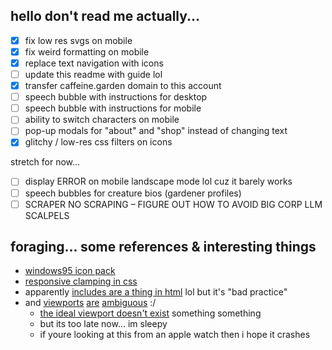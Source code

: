 ## hello don't read me actually...

- [x] fix low res svgs on mobile
- [x] fix weird formatting on mobile
- [x] replace text navigation with icons
- [ ] update this readme with guide lol
- [x] transfer caffeine.garden domain to this account
- [ ] speech bubble with instructions for desktop
- [ ] speech bubble with instructions for mobile
- [ ] ability to switch characters on mobile
- [ ] pop-up modals for "about" and "shop" instead of changing text
- [x] glitchy / low-res css filters on icons

stretch for now...

- [ ] display ERROR on mobile landscape mode lol cuz it barely works
- [ ] speech bubbles for creature bios (gardener profiles)
- [ ] SCRAPER NO SCRAPING – FIGURE OUT HOW TO AVOID BIG CORP LLM SCALPELS

## foraging... some references & interesting things

- [windows95 icon pack](https://archive.org/details/windows-95-all-icons)
- [responsive clamping in css](https://archive.org/details/windows-95-all-icons)
- apparently [includes are a thing in html](https://www.cuit.columbia.edu/content/server-side-includes#:~:text=Server%2Dside%20includes%20are%20directives,modified%20of%20the%20current%20document) lol but it's "bad practice"
- and [viewports](https://css-tricks.com/the-notch-and-css/) [are](https://developer.mozilla.org/en-US/docs/Web/CSS/length#relative_length_units_based_on_viewport) [ambiguous](https://www.w3.org/TR/css-values-4/#large-viewport-size) :/
  - [the ideal viewport doesn't exist](https://viewports.fyi/) something something
  - but its too late now... im sleepy
  - if youre looking at this from an apple watch then i hope it crashes
